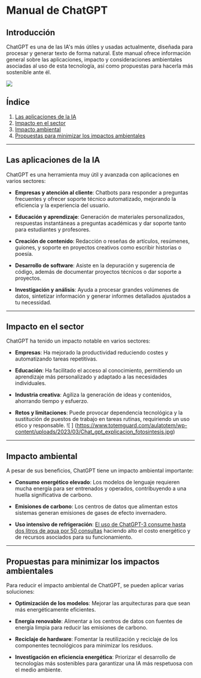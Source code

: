 # Manual de ChatGPT

## Introducción
ChatGPT es una de las IA's más útiles y usadas actualmente, diseñada para procesar y generar texto de forma natural. Este manual ofrece información general sobre las aplicaciones, impacto y consideraciones ambientales asociadas al uso de esta tecnología, así como propuestas para hacerla más sostenible ante él.

![ ](https://img.freepik.com/fotos-premium/icono-ilustracion-logotipo-chat-gpt-open-ai_895118-4739.jpg)
## Índice
1. [Las aplicaciones de la IA](#las-aplicaciones-de-la-ia)
2. [Impacto en el sector](#impacto-al-sector)
3. [Impacto ambiental](#impacto-ambiental)
4. [Propuestas para minimizar los impactos ambientales](#propuestas-para-minimizar-los-impactos-ambientales)

---

## Las aplicaciones de la IA
ChatGPT es una herramienta muy útil y avanzada con aplicaciones en varios sectores:

- **Empresas y atención al cliente**:
 Chatbots para responder a preguntas frecuentes y ofrecer soporte técnico automatizado, mejorando la eficiencia y la experiencia del usuario.

- **Educación y aprendizaje**:
 Generación de materiales personalizados, respuestas instantáneas a preguntas académicas y dar soporte tanto para estudiantes y profesores.

- **Creación de contenido**:
 Redacción o reseñas de artículos, resúmenes, guiones, y soporte en proyectos creativos como escribir historias o poesía.

- **Desarrollo de software**:
 Asiste en la depuración y sugerencia de código, además de documentar proyectos técnicos o dar soporte a proyectos.

- **Investigación y análisis**:
 Ayuda a procesar grandes volúmenes de datos, sintetizar información y generar informes detallados ajustados a tu necessidad.

---

## Impacto en el sector
ChatGPT ha tenido un impacto notable en varios sectores:

- **Empresas**:
 Ha mejorado la productividad reduciendo costes y automatizando tareas repetitivas.

- **Educación**:
 Ha facilitado el acceso al conocimiento, permitiendo un aprendizaje más personalizado y adaptado a las necesidades individuales.

- **Industria creativa**:
 Agiliza la generación de ideas y contenidos, ahorrando tiempo y esfuerzo.

- **Retos y limitaciones**:
 Puede provocar dependencia tecnológica y la sustitución de puestos de trabajo en tareas rutinas, requiriendo un uso ético y responsable.
![ ] (https://www.totemguard.com/aulatotem/wp-content/uploads/2023/03/Chat_gpt_explicacion_fotosintesis.jpg)
---

## Impacto ambiental
A pesar de sus beneficios, ChatGPT tiene un impacto ambiental importante:

- **Consumo energético elevado**:
 Los modelos de lenguaje requieren mucha energía para ser entrenados y operados, contribuyendo a una huella significativa de carbono.

- **Emisiones de carbono**:
 Los centros de datos que alimentan estos sistemas generan emisiones de gases de efecto invernadero.

- **Uso intensivo de refrigeración**:
 [El uso de ChatGPT-3 consume hasta dos litros de agua por 50 consultas](https://alertadigital.ar/chatgpt-y-su-sed-insaciable-el-grave-impacto-ambiental-de-la-inteligencia-artificial/) haciendo alto el costo energético y de recursos asociados para su funcionamiento.

---

## Propuestas para minimizar los impactos ambientales
Para reducir el impacto ambiental de ChatGPT, se pueden aplicar varias soluciones:

- **Optimización de los modelos**:
 Mejorar las arquitecturas para que sean más energéticamente eficientes.

- **Energía renovable**:
 Alimentar a los centros de datos con fuentes de energía limpia para reducir las emisiones de carbono.

- **Reciclaje de hardware**:
 Fomentar la reutilización y reciclaje de los componentes tecnológicos para minimizar los residuos.

- **Investigación en eficiencia energética**:
 Priorizar el desarrollo de tecnologías más sostenibles para garantizar una IA más respetuosa con el medio ambiente.